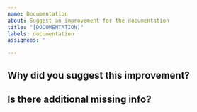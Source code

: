 ```yaml
---
name: Documentation
about: Suggest an improvement for the documentation
title: "[DOCUMENTATION]"
labels: documentation
assignees: ''

---
```


## Why did you suggest this improvement?

## Is there additional missing info?

